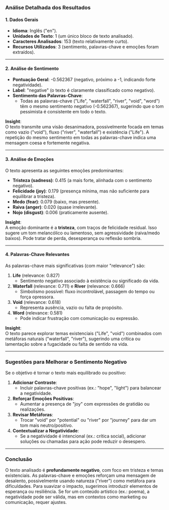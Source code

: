 ### Análise Detalhada dos Resultados

#### **1. Dados Gerais**
- **Idioma**: Inglês ("en").
- **Unidades de Texto**: 1 (um único bloco de texto analisado).
- **Caracteres Analisados**: 153 (texto relativamente curto).
- **Recursos Utilizados**: 3 (sentimento, palavras-chave e emoções foram extraídos).

---

#### **2. Análise de Sentimento**
- **Pontuação Geral**: -0.562367 (negativo, próximo a -1, indicando forte negatividade).
- **Label**: "negative" (o texto é claramente classificado como negativo).
- **Sentimento das Palavras-Chave**: 
  - Todas as palavras-chave ("Life", "waterfall", "river", "void", "word") têm o mesmo sentimento negativo (-0.562367), sugerindo que o tom pessimista é consistente em todo o texto.

**Insight**:  
O texto transmite uma visão desanimadora, possivelmente focada em temas como vazio ("void"), fluxo ("river", "waterfall") e existência ("Life"). A repetição do mesmo sentimento em todas as palavras-chave indica uma mensagem coesa e fortemente negativa.

---

#### **3. Análise de Emoções**
O texto apresenta as seguintes emoções predominantes:
- **Tristeza (sadness)**: 0.415 (a mais forte, alinhada com o sentimento negativo).
- **Felicidade (joy)**: 0.179 (presença mínima, mas não suficiente para equilibrar a tristeza).
- **Medo (fear)**: 0.079 (baixo, mas presente).
- **Raiva (anger)**: 0.020 (quase irrelevante).
- **Nojo (disgust)**: 0.006 (praticamente ausente).

**Insight**:  
A emoção dominante é a **tristeza**, com traços de felicidade residual. Isso sugere um tom melancólico ou lamentoso, sem agressividade (raiva/medo baixos). Pode tratar de perda, desesperança ou reflexão sombria.

---

#### **4. Palavras-Chave Relevantes**
As palavras-chave mais significativas (com maior "relevance") são:
1. **Life** (relevance: 0.827)  
   - Sentimento negativo associado à existência ou significado da vida.
2. **Waterfall** (relevance: 0.711) e **River** (relevance: 0.666)  
   - Simbolismo possível: fluxo incontrolável, passagem do tempo ou força opressora.
3. **Void** (relevance: 0.618)  
   - Representa ausência, vazio ou falta de propósito.
4. **Word** (relevance: 0.581)  
   - Pode indicar frustração com comunicação ou expressão.

**Insight**:  
O texto parece explorar temas existenciais ("Life", "void") combinados com metáforas naturais ("waterfall", "river"), sugerindo uma crítica ou lamentação sobre a fugacidade ou falta de sentido na vida.

---

### **Sugestões para Melhorar o Sentimento Negativo**
Se o objetivo é tornar o texto mais equilibrado ou positivo:
1. **Adicionar Contraste**:  
   - Incluir palavras-chave positivas (ex.: "hope", "light") para balancear a negatividade.
2. **Reforçar Emoções Positivas**:  
   - Aumentar a presença de "joy" com expressões de gratidão ou realizações.
3. **Revisar Metáforas**:  
   - Trocar "void" por "potential" ou "river" por "journey" para dar um tom mais neutro/positivo.
4. **Contextualizar a Negatividade**:  
   - Se a negatividade é intencional (ex.: crítica social), adicionar soluções ou chamadas para ação pode reduzir o desespero.

---

### **Conclusão**
O texto analisado é **profundamente negativo**, com foco em tristeza e temas existenciais. As palavras-chave e emoções reforçam uma mensagem de desalento, possivelmente usando natureza ("river") como metáfora para dificuldades. Para suavizar o impacto, sugerimos introduzir elementos de esperança ou resiliência. Se for um conteúdo artístico (ex.: poema), a negatividade pode ser válida, mas em contextos como marketing ou comunicação, requer ajustes.